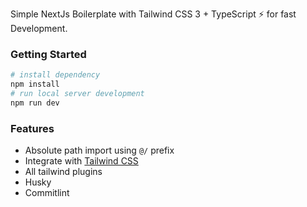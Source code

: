 Simple NextJs Boilerplate with Tailwind CSS 3 + TypeScript ⚡️ for fast Development.

### Getting Started

```bash
# install dependency
npm install
# run local server development
npm run dev
```

### Features

- Absolute path import using `@/` prefix
- Integrate with [Tailwind CSS](https://tailwindcss.com/)
- All tailwind plugins
- Husky
- Commitlint
